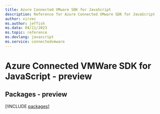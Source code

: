 ```yaml
---
title: Azure Connected VMware SDK for JavaScript
description: Reference for Azure Connected VMware SDK for JavaScript
author: xirzec
ms.author: jeffish
ms.data: 04/11/2023
ms.topic: reference
ms.devlang: javascript
ms.service: connectedvmware
---
```

# Azure Connected VMWare SDK for JavaScript - preview
## Packages - preview
[!INCLUDE [packages](connected-vmware-index.md)]
